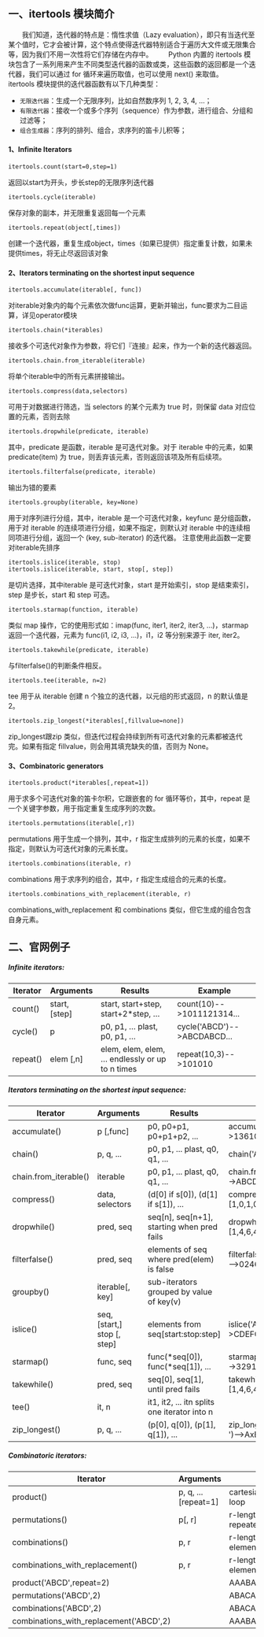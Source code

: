 ## 一、itertools 模块简介
&emsp;&emsp;我们知道，迭代器的特点是：惰性求值（Lazy evaluation），即只有当迭代至某个值时，它才会被计算，这个特点使得迭代器特别适合于遍历大文件或无限集合等，因为我们不用一次性将它们存储在内存中。
&emsp;&emsp;Python 内置的 itertools 模块包含了一系列用来产生不同类型迭代器的函数或类，这些函数的返回都是一个迭代器，我们可以通过 for 循环来遍历取值，也可以使用 next() 来取值。
&emsp;&emsp;itertools 模块提供的迭代器函数有以下几种类型：
* `无限迭代器`：生成一个无限序列，比如自然数序列 1, 2, 3, 4, ...；
* ``有限迭代器``：接收一个或多个序列（sequence）作为参数，进行组合、分组和过滤等；
* ``组合生成器``：序列的排列、组合，求序列的笛卡儿积等；

#### 1、Infinite Iterators
    itertools.count(start=0,step=1)
返回以start为开头，步长step的无限序列迭代器

    itertools.cycle(iterable)
保存对象的副本，并无限重复返回每一个元素

    itertools.repeat(object[,times])
创建一个迭代器，重复生成object，times（如果已提供）指定重复计数，如果未提供times，将无止尽返回该对象

#### 2、Iterators terminating on the shortest input sequence
    itertools.accumulate(iterable[, func])
对iterable对象内的每个元素依次做func运算，更新并输出，func要求为二目运算，详见operator模块

    itertools.chain(*iterables)
接收多个可迭代对象作为参数，将它们『连接』起来，作为一个新的迭代器返回。

    itertools.chain.from_iterable(iterable)
将单个iterable中的所有元素拼接输出。

    itertools.compress(data,selectors)
可用于对数据进行筛选，当 selectors 的某个元素为 true 时，则保留 data 对应位置的元素，否则去除

    itertools.dropwhile(predicate, iterable)
其中，predicate 是函数，iterable 是可迭代对象。对于 iterable 中的元素，如果 predicate(item) 为 true，则丢弃该元素，否则返回该项及所有后续项。

    itertools.filterfalse(predicate, iterable)
输出为错的要素

    itertools.groupby(iterable, key=None)
用于对序列进行分组，其中，iterable 是一个可迭代对象，keyfunc 是分组函数，用于对 iterable 的连续项进行分组，如果不指定，则默认对 iterable 中的连续相同项进行分组，返回一个 (key, sub-iterator) 的迭代器。
注意使用此函数一定要对iterable先排序

    itertools.islice(iterable, stop)
    itertools.islice(iterable, start, stop[, step])
是切片选择，其中iterable 是可迭代对象，start 是开始索引，stop 是结束索引，step 是步长，start 和 step 可选。

    itertools.starmap(function, iterable)
类似 map 操作，它的使用形式如：imap(func, iter1, iter2, iter3, ...)，starmap 返回一个迭代器，元素为 func(i1, i2, i3, ...)，i1，i2 等分别来源于 iter, iter2。

    itertools.takewhile(predicate, iterable)
与filterfalse()的判断条件相反。

    itertools.tee(iterable, n=2)
tee 用于从 iterable 创建 n 个独立的迭代器，以元组的形式返回，n 的默认值是 2。

    itertools.zip_longest(*iterables[,fillvalue=none])
zip_longest跟zip 类似，但迭代过程会持续到所有可迭代对象的元素都被迭代完。如果有指定 fillvalue，则会用其填充缺失的值，否则为 None。

#### 3、Combinatoric generators
    itertools.product(*iterables[,repeat=1])
用于求多个可迭代对象的笛卡尔积，它跟嵌套的 for 循环等价，其中，repeat 是一个关键字参数，用于指定重复生成序列的次数。

    itertools.permutations(iterable[,r])
permutations 用于生成一个排列，其中，r 指定生成排列的元素的长度，如果不指定，则默认为可迭代对象的元素长度。

    itertools.combinations(iterable, r)
combinations 用于求序列的组合，其中，r 指定生成组合的元素的长度。

    itertools.combinations_with_replacement(iterable, r)
combinations_with_replacement 和 combinations 类似，但它生成的组合包含自身元素。

## 二、官网例子
##### Infinite iterators:
| Iterator | Arguments     | Results                                        | Example                     |
| -------- | ------------- | ---------------------------------------------- | --------------------------- |
| count()  | start, [step] | start, start+step, start+2*step, …             | count(10)-->1011121314...   |
| cycle()  | p             | p0, p1, … plast, p0, p1, …                     | cycle('ABCD')-->ABCDABCD... |
| repeat() | elem [,n]     | elem, elem, elem, … endlessly or up to n times | repeat(10,3)-->101010       |

##### Iterators terminating on the shortest input sequence:
| Iterator              | Arguments                   | Results                                       | Example                                           |
| --------------------- | --------------------------- | --------------------------------------------- | ------------------------------------------------- |
| accumulate()          | p [,func]                   | p0, p0+p1, p0+p1+p2, ...                      | accumulate([1,2,3,4,5])-->1361015                 |
| chain()               | p, q, ...                   | p0, p1, ... plast, q0, q1, ...                | chain('ABC','DEF')-->ABCDEF                       |
| chain.from_iterable() | iterable                    | p0, p1, ... plast, q0, q1, ...                | chain.from_iterable(['ABC','DEF'])-->ABCDEF       |
| compress()            | data, selectors             | (d[0] if s[0]), (d[1] if s[1]), ...           | compress('ABCDEF',[1,0,1,0,1,1])-->ACEF           |
| dropwhile()           | pred, seq                   | seq[n], seq[n+1], starting when pred fails    | dropwhile(lambdax:x<5,[1,4,6,4,1])-->641          |
| filterfalse()         | pred, seq                   | elements of seq where pred(elem) is false     | filterfalse(lambdax:x%2,range(10))-->02468        |
| groupby()             | iterable[, key]             | sub-iterators grouped by value of key(v)      |                                                   |
| islice()              | seq, [start,] stop [, step] | elements from seq[start:stop:step]            | islice('ABCDEFG',2,None)-->CDEFG                  |
| starmap()             | func, seq                   | func(*seq[0]), func(*seq[1]), ...             | starmap(pow,[(2,5),(3,2),(10,3)])-->3291000       |
| takewhile()           | pred, seq                   | seq[0], seq[1], until pred fails              | takewhile(lambdax:x<5,[1,4,6,4,1])-->14           |
| tee()                 | it, n                       | it1, it2, ... itn  splits one iterator into n |                                                   |
| zip_longest()         | p, q, ...                   | (p[0], q[0]), (p[1], q[1]), ...               | zip_longest('ABCD','xy',fillvalue='-')-->AxByC-D- |

##### Combinatoric iterators:
| Iterator                                | Arguments            | Results                                                       |
| --------------------------------------- | -------------------- | ------------------------------------------------------------- |
| product()                               | p, q, ... [repeat=1] | cartesian product, equivalent to a nested for-loop            |
| permutations()                          | p[, r]               | r-length tuples, all possible orderings, no repeated elements |
| combinations()                          | p, r                 | r-length tuples, in sorted order, no repeated elements        |
| combinations_with_replacement()         | p, r                 | r-length tuples, in sorted order, with repeated elements      |
| product('ABCD',repeat=2)                |                      | AAABACADBABBBCBDCACBCCCDDADBDCDD                              |
| permutations('ABCD',2)                  |                      | ABACADBABCBDCACBCDDADBDC                                      |
| combinations('ABCD',2)                  |                      | ABACADBCBDCD                                                  |
| combinations_with_replacement('ABCD',2) |                      | AAABACADBBBCBDCCCDDD                                          |
